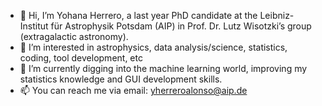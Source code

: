- 👋 Hi, I’m Yohana Herrero, a last year PhD candidate at the Leibniz-Institut für Astrophysik Potsdam (AIP) in Prof. Dr. Lutz Wisotzki’s group (extragalactic astronomy).
- 👀 I’m interested in astrophysics, data analysis/science, statistics, coding, tool development, etc
- 🌱 I’m currently digging into the machine learning world, improving my statistics knowledge and GUI development skills.
- 📫 You can reach me via email: yherreroalonso@aip.de

<!---
YohanaHerrero/YohanaHerrero is a ✨ special ✨ repository because its `README.md` (this file) appears on your GitHub profile.
You can click the Preview link to take a look at your changes.
--->
